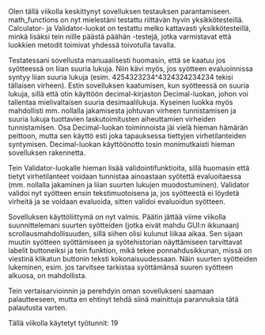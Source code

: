 Olen tällä viikolla keskittynyt sovelluksen testauksen parantamiseen. math_functions on nyt mielestäni testattu riittävän hyvin yksikkötesteillä. Calculator- ja Validator-luokat on testattu melko kattavasti yksikkötesteillä, minkä lisäksi tein niille päästä päähän -testejä, jotka varmistavat että luokkien metodit toimivat yhdessä toivotulla tavalla.

Testatessani sovellusta manuaalisesti huomasin, että se kaatuu jos syötteessä on liian suuria lukuja. Niin kävi myös, jos syötteen evaluoinnissa syntyy liian suuria lukuja (esim. 4254323234^4324324234234 tekisi tällaisen virheen). Estin sovelluksen kaatumisen, kun syötteessä on suuria lukuja, sillä että otin käyttöön decimal-kirjaston Decimal-luokan, johon voi tallentaa mielivaltaisen suuria desimaalilukuja. Kyseinen luokka myös mahdollisti mm. nollalla jakamisesta johtuvan virheen tunnistamisen ja suuria lukuja tuottavien laskutoimitusten aiheuttamien virheiden tunnistamisen. Osa Decimal-luokan toiminnoista jäi vielä hieman hämärän peittoon, mutta sen käyttö esti joka tapauksessa tiettyjen virhetilanteiden syntymisen. Decimal-luokan käyttöönotto tosin monimutkaisti hieman sovelluksen rakennetta.

Tein Validator-luokalle hieman lisää validointifunktioita, sillä huomasin että tietyt virhetilanteet voidaan tunnistaa ainoastaan syötettä evaluoitaessa (mm. nollalla jakaminen ja liian suurten lukujen muodostuminen). Validator validoi nyt syötteen ensin tekstimuotoisena ja, jos syötteestä ei löydetä virheitä ja se voidaan evaluoida, sitten validoi evaluoidun syötteen.

Sovelluksen käyttöliittymä on nyt valmis. Päätin jättää viime viikolla suunnittelemani suurten syötteiden (jotka eivät mahdu GUI:n ikkunaan) scrollausmahdollisuuden, sillä siihen olisi kulunut liikaa aikaa. Sen sijaan muutin syötteen syöttämiseen ja syötehistorian näyttämiseen tarvittavat labelit buttoneiksi ja tein funktion, mikä tekee ponnahdusikkunan, missä on viestinä klikatun buttonin teksti kokonaisuudessaan. Näin suurten syötteiden lukeminen, esim. jos tarvitsee tarkistaa syöttämänsä suuren syötteen alkuosa, on mahdollista.

Tein vertaisarvioinnin ja perehdyin oman sovellukseni saamaan palautteeseen, mutta en ehtinyt tehdä siinä mainittuja parannuksia tätä palautusta varten.

Tällä viikolla käytetyt työtunnit: 19
